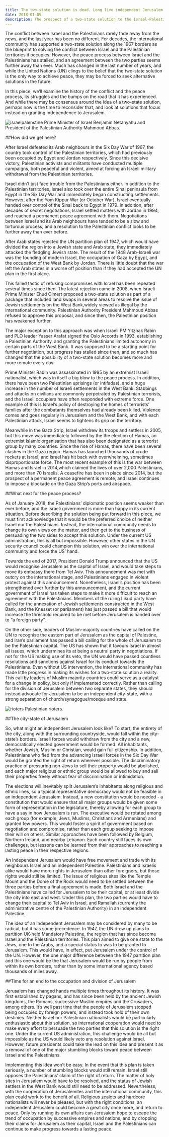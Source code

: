 ```yaml
---
title: The two-state solution is dead. Long live independent Jerusalem
date: 2018-01-09
description: The prospect of a two-state solution to the Israel-Palestine conflict has been dealt serious blows in recent years. It may be time to consider alternatives.
---
```

The conflict between Israel and the Palestinians rarely fade away from the news, and the last year has been no different. For decades, the international community has supported a two-state solution along the 1967 borders as the blueprint to solving the conflict between Israel and the Palestinian territories it occupies. However, the peace process between Israel and the Palestinians has stalled, and an agreement between the two parties seems further away than ever. Much has changed in the last number of years, and while the United Nations (UN) clings to the belief that the two-state solution is the only way to achieve peace, they may be forced to seek alternative solutions in the future.

In this piece, we’ll examine the history of the conflict and the peace process, its struggles and the bumps on the road that it has experienced. And while there may be consensus around the idea of a two-state solution, perhaps now is the time to reconsider that, and look at solutions that focus instead on granting independence to Jerusalem.

![israelpalenstine](israelpalenstine.jpg)
Prime Minister of Israel Benjamin Netanyahu and President of the Palestinian Authority Mahmoud Abbas.

##How did we get here?

After Israel defeated its Arab neighbours in the Six Day War of 1967, the country took control of the Palestinian territories, which had previously been occupied by Egypt and Jordan respectively. Since this decisive victory, Palestinian activists and militants have conducted multiple campaigns, both peaceful and violent, aimed at forcing an Israeli military withdrawal from the Palestinian territories.

Israel didn’t just face trouble from the Palestinians either. In addition to the Palestinian territories, Israel also took over the entire Sinai peninsula from Egypt in the Six Day War and immediately began constructing settlements. However, after the Yom Kippur War (or October War), Israel eventually handed over control of the Sinai back to Egypt in 1979. In addition, after decades of secret negotiations, Israel settled matters with Jordan in 1994, and reached a permanent peace agreement with them. Negotiations between Israel and its Arab neighbours have tended to be a slow and torturous process, and a resolution to the Palestinian conflict looks to be further away than ever before.

After Arab states rejected the UN partition plan of 1947, which would have divided the region into a Jewish state and Arab state, they immediately attacked the fledgling Jewish state. The result of the 1948 Arab-Israeli war was the founding of modern Israel, the occupation of Gaza by Egypt, and the occupation of the West Bank by Jordan. There is little doubt that the war left the Arab states in a worse off position than if they had accepted the UN plan in the first place.

This failed tactic of refusing compromises with Israel has been repeated several times since then. The latest rejection came in 2008, when Israeli Prime Minister Ehud Olmert proposed a two-state solution as part of a package that included land swaps in several areas to resolve the issue of Jewish settlements on the West Bank,widely viewed as illegal by the international community. Palestinian Authority President Mahmoud Abbas refused to approve this proposal, and since then, the Palestinian position has weakened further.

The major exception to this approach was when Israeli PM Yitzhak Rabin and PLO leader Yasser Arafat signed the Oslo Accords in 1993, establishing a Palestinian Authority, and granting the Palestinians limited autonomy in certain parts of the West Bank. It was supposed to be a starting point for further negotiation, but progress has stalled since then, and so much has changed that the possibility of a two-state solution becomes more and more remote every day.

Prime Minister Rabin was assassinated in 1995 by an extremist Israeli nationalist, which was in itself a big blow to the peace process. In addition, there have been two Palestinian uprisings (or intifadas), and a huge increase in the number of Israeli settlements in the West Bank. Stabbings and attacks on civilians are commonly perpetrated by Palestinian terrorists, and the Israeli occupiers have often responded with extreme force. One example of this is Israel’s policy of destroying the homes of terrorists’ families after the combatants themselves  had already been killed. Violence comes and goes regularly in Jerusalem and the West Bank, and with each Palestinian attack, Israel seems to tightens its grip on the territory.

Meanwhile in the Gaza Strip, Israel withdrew its troops and settlers in 2005, but this move was immediately followed by the the election of Hamas, an extremist Islamic organisation that has also been designated as a terrorist group by many countries. Since the rise of Hamas, there have been several clashes in the Gaza region. Hamas has launched thousands of crude rockets at Israel, and Israel has hit back with overwhelming, sometimes disproportionate force. The most recent example of this is the war between Hamas and Israel in 2014,which claimed the lives of over 2,000 Palestinians, and more than 70 Israelis. A ceasefire has been in place since 2014, but the prospect of a permanent peace agreement is remote, and Israel continues to impose a blockade on the Gaza Strip’s ports and airspace.

##What next for the peace process?

As of January 2018, the Palestinians’ diplomatic position seems weaker than ever before, and the Israeli government is more than happy in its current situation. Before describing the solution being put forward in this piece, we must first acknowledge that it would be the preferred choice of neither Israel nor the Palestinians. Instead, the international community needs to change its own views on the matter, and then get to the business of persuading the two sides to accept this solution. Under the current US administration, this is all but impossible. However, other states in the UN security council could champion this solution, win over the international community and force the US’ hand.

Towards the end of 2017, President Donald Trump announced that the US would recognise Jerusalem as the capital of Israel, and would take steps to move its embassy there from Tel Aviv. This announcement was met with outcry on the international stage, and Palestinians engaged in violent protest against this announcement. Nonetheless, Israel’s position has been strengthened ever further by this announcement, and the current government of Israel has taken steps to make it more difficult to reach an agreement with the Palestinians. Members of the ruling Likud party have called for the annexation of Jewish settlements constructed in the West Bank, and the Knesset (or parliament) has just passed a bill that would increase the threshold required to be met before Jerusalem is handed over to “a foreign party”.

On the other side, leaders of Muslim-majority countries have called on the UN to recognise the eastern part of Jerusalem as the capital of Palestine, and Iran’s parliament has passed a bill calling for the whole of Jerusalem to be the Palestinian capital. The US has shown that it favours Israel in almost all issues, which undermines its at being a neutral party in negotiations. If not for the US making use of its veto, the UN would have passed countless resolutions and sanctions against Israel for its conduct towards the Palestinians. Even without US intervention, the international community has made little progress in making its wishes for a two-state solution a reality. This call by leaders of Muslim majority countries could serve as a catalyst for a change in policy, but only if implemented correctly. Rather than calling for the division of Jerusalem between two separate states, they should instead advocate for Jerusalem to be an independent city-state, with a strong separation of church/synagogue/mosque and state.

![rioters](rioters.jpg)
Palestinian rioters.

##The city-state of Jerusalem

So, what might an independent Jerusalem look like? To start, the entirety of the city, along with the surrounding countryside, would fall within the city-state’s borders. Israeli forces would withdraw from the city and a new, democratically elected government would be formed. All inhabitants, whether Jewish, Muslim or Christian, would gain full citizenship. In addition, Palestinians who fled from the advancing Israeli forces in the Six Day War would be granted the right of return wherever possible. The discriminatory practice of pressuring non-Jews to sell their property would be abolished, and each major religious or ethnic group would be allowed to buy and sell their properties freely without fear of discrimination or intimidation.

The elections will inevitably split Jerusalem’s inhabitants along religious and ethnic lines, so a typical representative democracy would not be feasible in an independent Jerusalem. Instead, a new constitution would be needed - a constitution that would ensure that all major groups would be given some form of representation in the legislature, thereby allowing for each group to have a say in how Jerusalem is run. The executive would be rotated among each group (for example, Jews, Muslims, Christians and Armenians) and granted few powers. This would foster a spirit of government based on negotiation and compromise, rather than each group seeking to impose their will on others. Similar approaches have been followed by Belgium, Northern Ireland, and nearby Lebanon. Each country still faces its own challenges, but lessons can be learned from their approaches to reaching a lasting peace in their respective regions.

An independent Jerusalem would have free movement and trade with its neighbours Israel and an independent Palestine. Palestinians and Israelis alike would have more rights in Jerusalem than other foreigners, but those rights would still be limited. The issue of religious sites like the Temple Mount and the Dome of the Rock would need to be settled between the three parties before a final agreement is made. Both Israel and the Palestinians have called for Jerusalem to be their capital, or at least divide the city into east and west. Under this plan, the two parties would have to change their capital to Tel Aviv in Israel, and Ramallah (currently the administrative centre of the Palestinian Authority) in an independent Palestine.

The idea of an independent Jerusalem may be considered by many to be radical, but it has some precedence. In 1947, the UN drew up plans to partition UK-held Mandatory Palestine, the region that has since become Israel and the Palestinian territories. This plan aimed to give one state to the Jews, one to the Arabs, and a special status to was to be granted to Jerusalem. This would have, in effect, put Jerusalem under the control of the UN. However, the one major difference between the 1947 partition plan and this one would be the that Jerusalem would be run by people from within its own borders, rather than by some international agency based thousands of miles away.

##Time for an end to the occupation and division of Jerusalem

Jerusalem has changed hands multiple times throughout its history.  It was first established by pagans, and has since been held by the ancient Jewish kingdoms, the Romans, successive Muslim empires and the Crusaders, among others. It’s well past time that the people of Jerusalem stopped being occupied by foreign powers, and instead took hold of their own destinies. Neither Israel nor Palestinian nationalists would be particularly enthusiastic about this solution, so international cooperation would need to make every effort to persuade the two parties that this solution is the right one. Under the current US administration, this challenge would be all but impossible as the US would likely veto any resolution against Israel. However, future presidents could take the lead on this idea and present it as a removal of one of the major stumbling blocks toward peace between Israel and the Palestinians.

Implementing this idea won’t be easy. In the event that this plan is taken seriously, a number of stumbling blocks would still remain. Israel still opposes the Palestinians’ claim of the right of return. The matter of holy sites in Jerusalem would have to be resolved, and the status of Jewish settlers in the West Bank would still need to be addressed. Nevertheless, with the cooperation of Jerusalemites and the international community, this plan could work to the benefit of all. Religious zealots and hardcore nationalists will never be pleased, but with the right conditions, an independent Jerusalem could become a great city once more, and return to peace. Only by running its own affairs can Jerusalem hope to escape the trend of occupation by successive empires and nations, and by dropping their claims for Jerusalem as their capital, Israel and the Palestinians can continue to make progress towards a lasting peace.